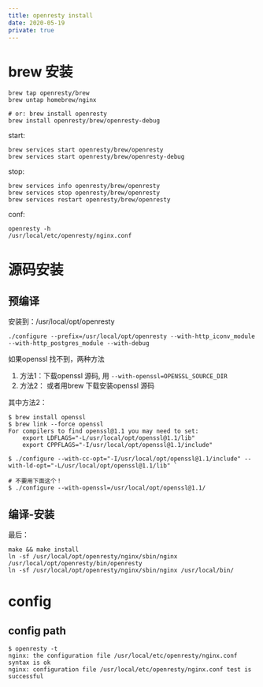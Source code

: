 ```yaml
---
title: openresty install
date: 2020-05-19
private: true
---
```

# brew 安装
    brew tap openresty/brew
    brew untap homebrew/nginx

    # or: brew install openresty 
    brew install openresty/brew/openresty-debug

start:

    brew services start openresty/brew/openresty
    brew services start openresty/brew/openresty-debug

stop:

    brew services info openresty/brew/openresty
    brew services stop openresty/brew/openresty
    brew services restart openresty/brew/openresty


conf:

    openresty -h 
    /usr/local/etc/openresty/nginx.conf

# 源码安装
## 预编译
安装到：/usr/local/opt/openresty

    ./configure --prefix=/usr/local/opt/openresty --with-http_iconv_module  --with-http_postgres_module --with-debug

如果openssl 找不到，两种方法
1. 方法1：下载openssl 源码, 用 `--with-openssl=OPENSSL_SOURCE_DIR`
2. 方法2： 或者用brew 下载安装openssl 源码

其中方法2：

    $ brew install openssl
    $ brew link --force openssl
    For compilers to find openssl@1.1 you may need to set:
        export LDFLAGS="-L/usr/local/opt/openssl@1.1/lib"
        export CPPFLAGS="-I/usr/local/opt/openssl@1.1/include"

    $ ./configure --with-cc-opt="-I/usr/local/opt/openssl@1.1/include" --with-ld-opt="-L/usr/local/opt/openssl@1.1/lib" `

    # 不要用下面这个！
    $ ./configure --with-openssl=/usr/local/opt/openssl@1.1/

## 编译-安装
最后：

    make && make install
    ln -sf /usr/local/opt/openresty/nginx/sbin/nginx /usr/local/opt/openresty/bin/openresty
    ln -sf /usr/local/opt/openresty/nginx/sbin/nginx /usr/local/bin/

# config

## config path

    $ openresty -t
    nginx: the configuration file /usr/local/etc/openresty/nginx.conf syntax is ok
    nginx: configuration file /usr/local/etc/openresty/nginx.conf test is successful